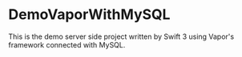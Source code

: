 # DemoVaporWithMySQL
This is the demo server side project written by Swift 3 using Vapor's framework connected with MySQL.
